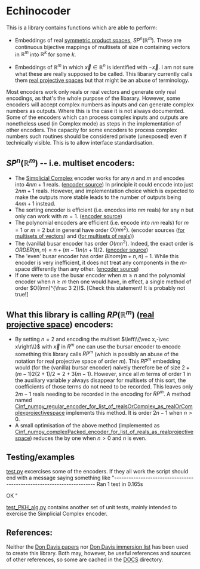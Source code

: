 # Echinocoder

This is a library contains functions which are able to perform:

  * Embeddings of real [symmetric product spaces](https://en.wikipedia.org/wiki/Symmetric_product_(topology)), $SP^n(\mathbb R^m)$.  These are continuous bijective mappings of multisets of size $n$ containing vectors in $\mathbb{R}^m$ into $\mathbb R^k$ for some $k$.

  * Embeddings of $\mathbb R^m$ in which $\vec x\in\mathbb R^n$ is identified with $-\vec x$.  I am not sure what these are really supposed to be called. This libarary currently calls them [real projective spaces](https://en.wikipedia.org/wiki/Real_projective_space) but that might be an abuse of terminology.

Most encoders work only reals or real vectors and generate only real encodings, as that's the whole purpose of the libarary. However, some encoders will accept complex numbers as inputs and can generate complex numbers as outputs.  Where this is the case it is not always documented. Some of the encoders which can process complex inputs and outputs are nonetheless used (in Complex mode) as steps in the implementation of other encoders.  The capacity for some encoders to process complex numbers such routines should be considered private (unexposed) even if technically visible. This is to allow interface standardisation.

## $SP^n(\mathbb R^m)$ -- i.e. multiset encoders:

* The [Simplicial Complex](https://en.wikipedia.org/wiki/Simplicial_complex) encoder works for any $n$ and $m$ and encodes into $4 n m+1$ reals. ([encoder source](C0_numpy_simplicialComplex_encoder_for_array_of_reals_as_multiset.py))  In principle it could encode into just $2 n m + 1$ reals.  However, and implementation choice which is expected to make the outputs more stable leads to the number of outputs being $4 n m + 1$ instead.
* The sorting encoder is efficient (i.e. encodes into $nm$ reals) for any $n$ but only can work with $m=1$. ([encoder source](C0_sorting_encoder_for_list_of_reals_as_multiset.py))
* The polynomial encoders are efficient (i.e. encode into $nm$ reals) for $m=1$ or $m=2$ but in general have order $O(n m^2)$. (encoder sources ([for multisets of vectors](Cinf_numpy_polynomial_encoder_for_array_of_reals_as_multiset.py)) and ([for multisets of reals](Cinf_numpy_polynomial_encoder_for_list_of_reals_as_multiset.py)))
* The (vanilla) busar encoder has order $O(m n^2)$.  Indeed, the exact order is  $ORDER(m,n) = n + (m-1) n (n+1)/2$. ([encoder source](Cinf_sympy_bursar_encoder_for_array_of_reals_as_multiset.py))
* The 'even' busar encoder has order $Binom(m+n,n)-1$. While this encoder is very inefficient, it does not treat any components in the $m$-space differently than any other.  ([encoder source](Cinf_sympy_bursar_encoder_for_array_of_reals_as_multiset.py))
* If one were to use the busar encoder when $m\ge n$ and the polynomial encoder when $n\ge m$ then one would have, in effect, a single method of order $O((mn)^{\frac 3 2})$. [Check this statement! It is probably not true!]

## What this library is calling $RP(\mathbb R^m)$ ([real projective space](https://en.wikipedia.org/wiki/Real_projective_space)) encoders:

* By setting $n=2$ and encoding the multiset $\left\\{\vec x,-\vec x\right\\}$ with $\vec x$ in $R^m$ one can use the bursar encoder to encode something this library calls $RP^m$ (which is possibly an abuse of the notation for real projective space of order $m$).  This $RP^m$ embedding would (for the (vanilla) bursar encoder) naively therefore be of size $2+(m-1)2(2+1)/2 = 2+3(m-1)$.  However, since all $m$ terms of order 1 in the auxiliary variable $y$ always disappear for multisets of this sort, the coefficients of those terms do not need to be recorded. This leaves only $2m-1$ reals needing to be recorded in the encoding for $RP^m$.  A method named [Cinf_numpy_regular_encoder_for_list_of_realsOrComplex_as_realOrComplexprojectivespace](Cinf_numpy_regular_encoder_for_list_of_realsOrComplex_as_realOrComplexprojectivespace.py) implements this method. It is order $2n-1$ when $n>0$.
* A small optimisation of the above method (implemented as [Cinf_numpy_complexPacked_encoder_for_list_of_reals_as_realprojectivespace](Cinf_numpy_complexPacked_encoder_for_list_of_reals_as_realprojectivespace.py))  reduces the by one when $n>0$ and $n$ is even.


## Testing/examples

[test.py](test.py) excercises some of the encoders. If they all work the script should end with a message saying something like "----------------------------------------------------------------------
Ran 1 test in 0.165s

OK
"

[test_PKH_alg.py](test_PKH_alg.py) contains another set of unit tests, mainly intended to exercise the Simplicial Complex encoder.

## References:

Neither the [Don Davis papers](https://www.lehigh.edu/~dmd1/toppapers.html) nor [Don Davis immersion list](https://www.lehigh.edu/~dmd1/imms.html) has been used to create this library. Both may, however, be useful references and sources of other references, so some are cached in the [DOCS](DOCS) directory.

